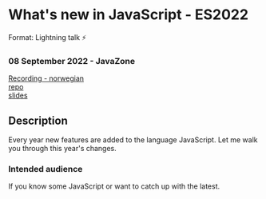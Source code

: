 # What's new in JavaScript - ES2022
Format: Lightning talk ⚡

### 08 September 2022 - JavaZone
[Recording - norwegian](https://vimeo.com/748031775)  
[repo](https://github.com/gautemo/ES-Intro/tree/master/es13)  
[slides](https://gaute-talks.netlify.app/whats-new-in-javascript-es2022/index.html)  


## Description
Every year new features are added to the language JavaScript. Let me walk you through this year's changes.

### Intended audience
If you know some JavaScript or want to catch up with the latest.

